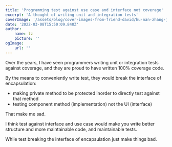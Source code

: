 ```yaml
---
title: 'Programming test against use case and interface not coverage'
excerpt: 'A thought of writing unit and integration tests'
coverImage: '/assets/blog/cover-images-from-friend-david/hu-nan-zhang-jia-jie.JPG'
date: '2022-03-08T15:50:09.840Z'
author:
    name: lz
    picture: ''
ogImage:
    url: ''
---
```


Over the years, I have seen programmers writing unit or integration tests against coverage, and they are proud to have written 100% coverage code.

By the means to conveniently write test, they would break the interface of encapsulation:
- making private method to be protected inorder to directly test against that method
- testing component method (implementation) not the UI (interface)

That make me sad.

I think test against interface and use case would make you write better structure and more maintainable code, and maintainable tests.

While test breaking the interface of encapsulation just make things bad.



